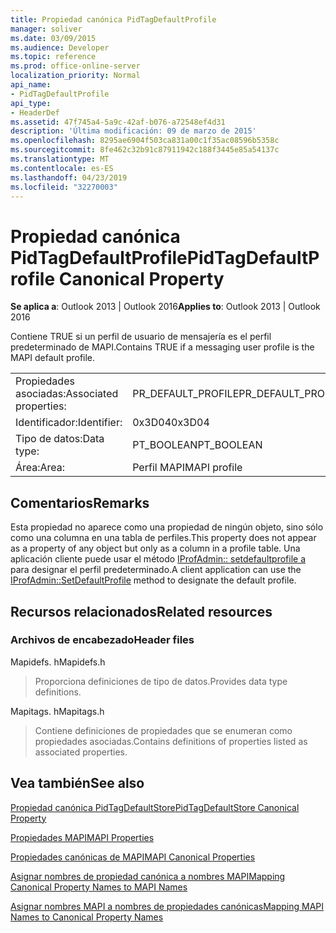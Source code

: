 ```yaml
---
title: Propiedad canónica PidTagDefaultProfile
manager: soliver
ms.date: 03/09/2015
ms.audience: Developer
ms.topic: reference
ms.prod: office-online-server
localization_priority: Normal
api_name:
- PidTagDefaultProfile
api_type:
- HeaderDef
ms.assetid: 47f745a4-5a9c-42af-b076-a72548ef4d31
description: 'Última modificación: 09 de marzo de 2015'
ms.openlocfilehash: 8295ae6904f503ca831a00c1f35ac08596b5358c
ms.sourcegitcommit: 8fe462c32b91c87911942c188f3445e85a54137c
ms.translationtype: MT
ms.contentlocale: es-ES
ms.lasthandoff: 04/23/2019
ms.locfileid: "32270003"
---
```

# <a name="pidtagdefaultprofile-canonical-property"></a><span data-ttu-id="239e3-103">Propiedad canónica PidTagDefaultProfile</span><span class="sxs-lookup"><span data-stu-id="239e3-103">PidTagDefaultProfile Canonical Property</span></span>

  
  
<span data-ttu-id="239e3-104">**Se aplica a**: Outlook 2013 | Outlook 2016</span><span class="sxs-lookup"><span data-stu-id="239e3-104">**Applies to**: Outlook 2013 | Outlook 2016</span></span> 
  
<span data-ttu-id="239e3-105">Contiene TRUE si un perfil de usuario de mensajería es el perfil predeterminado de MAPI.</span><span class="sxs-lookup"><span data-stu-id="239e3-105">Contains TRUE if a messaging user profile is the MAPI default profile.</span></span>
  
|||
|:-----|:-----|
|<span data-ttu-id="239e3-106">Propiedades asociadas:</span><span class="sxs-lookup"><span data-stu-id="239e3-106">Associated properties:</span></span>  <br/> |<span data-ttu-id="239e3-107">PR_DEFAULT_PROFILE</span><span class="sxs-lookup"><span data-stu-id="239e3-107">PR_DEFAULT_PROFILE</span></span>  <br/> |
|<span data-ttu-id="239e3-108">Identificador:</span><span class="sxs-lookup"><span data-stu-id="239e3-108">Identifier:</span></span>  <br/> |<span data-ttu-id="239e3-109">0x3D04</span><span class="sxs-lookup"><span data-stu-id="239e3-109">0x3D04</span></span>  <br/> |
|<span data-ttu-id="239e3-110">Tipo de datos:</span><span class="sxs-lookup"><span data-stu-id="239e3-110">Data type:</span></span>  <br/> |<span data-ttu-id="239e3-111">PT_BOOLEAN</span><span class="sxs-lookup"><span data-stu-id="239e3-111">PT_BOOLEAN</span></span>  <br/> |
|<span data-ttu-id="239e3-112">Área:</span><span class="sxs-lookup"><span data-stu-id="239e3-112">Area:</span></span>  <br/> |<span data-ttu-id="239e3-113">Perfil MAPI</span><span class="sxs-lookup"><span data-stu-id="239e3-113">MAPI profile</span></span>  <br/> |
   
## <a name="remarks"></a><span data-ttu-id="239e3-114">Comentarios</span><span class="sxs-lookup"><span data-stu-id="239e3-114">Remarks</span></span>

<span data-ttu-id="239e3-115">Esta propiedad no aparece como una propiedad de ningún objeto, sino sólo como una columna en una tabla de perfiles.</span><span class="sxs-lookup"><span data-stu-id="239e3-115">This property does not appear as a property of any object but only as a column in a profile table.</span></span> <span data-ttu-id="239e3-116">Una aplicación cliente puede usar el método [IProfAdmin:: setdefaultprofile a](iprofadmin-setdefaultprofile.md) para designar el perfil predeterminado.</span><span class="sxs-lookup"><span data-stu-id="239e3-116">A client application can use the [IProfAdmin::SetDefaultProfile](iprofadmin-setdefaultprofile.md) method to designate the default profile.</span></span> 
  
## <a name="related-resources"></a><span data-ttu-id="239e3-117">Recursos relacionados</span><span class="sxs-lookup"><span data-stu-id="239e3-117">Related resources</span></span>

### <a name="header-files"></a><span data-ttu-id="239e3-118">Archivos de encabezado</span><span class="sxs-lookup"><span data-stu-id="239e3-118">Header files</span></span>

<span data-ttu-id="239e3-119">Mapidefs. h</span><span class="sxs-lookup"><span data-stu-id="239e3-119">Mapidefs.h</span></span>
  
> <span data-ttu-id="239e3-120">Proporciona definiciones de tipo de datos.</span><span class="sxs-lookup"><span data-stu-id="239e3-120">Provides data type definitions.</span></span>
    
<span data-ttu-id="239e3-121">Mapitags. h</span><span class="sxs-lookup"><span data-stu-id="239e3-121">Mapitags.h</span></span>
  
> <span data-ttu-id="239e3-122">Contiene definiciones de propiedades que se enumeran como propiedades asociadas.</span><span class="sxs-lookup"><span data-stu-id="239e3-122">Contains definitions of properties listed as associated properties.</span></span>
    
## <a name="see-also"></a><span data-ttu-id="239e3-123">Vea también</span><span class="sxs-lookup"><span data-stu-id="239e3-123">See also</span></span>



[<span data-ttu-id="239e3-124">Propiedad canónica PidTagDefaultStore</span><span class="sxs-lookup"><span data-stu-id="239e3-124">PidTagDefaultStore Canonical Property</span></span>](pidtagdefaultstore-canonical-property.md)


[<span data-ttu-id="239e3-125">Propiedades MAPI</span><span class="sxs-lookup"><span data-stu-id="239e3-125">MAPI Properties</span></span>](mapi-properties.md)
  
[<span data-ttu-id="239e3-126">Propiedades canónicas de MAPI</span><span class="sxs-lookup"><span data-stu-id="239e3-126">MAPI Canonical Properties</span></span>](mapi-canonical-properties.md)
  
[<span data-ttu-id="239e3-127">Asignar nombres de propiedad canónica a nombres MAPI</span><span class="sxs-lookup"><span data-stu-id="239e3-127">Mapping Canonical Property Names to MAPI Names</span></span>](mapping-canonical-property-names-to-mapi-names.md)
  
[<span data-ttu-id="239e3-128">Asignar nombres MAPI a nombres de propiedades canónicas</span><span class="sxs-lookup"><span data-stu-id="239e3-128">Mapping MAPI Names to Canonical Property Names</span></span>](mapping-mapi-names-to-canonical-property-names.md)

